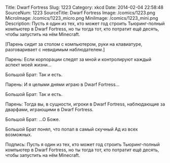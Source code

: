 Title: Dwarf Fortress 
Slug: 1223 
Category: xkcd 
Date: 2014-02-04 22:58:48 
SourceNum: 1223 
SourceTitle: Dwarf Fortress 
Image: /comics/1223.png 
MicroImage: /comics/1223_micro.png 
MiniImage: /comics/1223_mini.png 
Description: Пусть я один из тех, кто может год строить Тьюринг-полный компьютер в Dwarf Fortress, но ты тогда тот, кто потратит ещё десять, чтобы запустить на нём Minecraft. 

[Парень сидит за столом с компьютером, руки на клавиатуре, разговаривает с невидимым наблюдателем.]

Парень: Если корпорации следят за мной и контролируют каждый аспект моей жизни…

Большой Брат: Так и есть.

Парень: И я целыми днями играю в Dwarf Fortress…

Большой Брат: Так и есть.

Парень: Тогда вы, в сущности, игроки в Dwarf Fortress, наблюдающие за дварфами, играющими в Dwarf Fortress.

Большой Брат: …О Боже.

Большой Брат понял, что попал в самый скучный Ад из всех возможных.

Подпись: Пусть я один из тех, кто может год строить Тьюринг-полный компьютер в Dwarf Fortress, но ты тогда тот, кто потратит ещё десять, чтобы запустить на нём Minecraft.